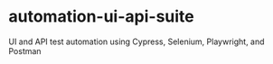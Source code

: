 # automation-ui-api-suite
UI and API test automation using Cypress, Selenium, Playwright, and Postman

